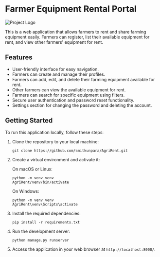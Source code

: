 # Farmer Equipment Rental Portal

![Project Logo](https://imagetolink.com/ib/u7YRfckarR.png)

This is a web application that allows farmers to rent and share farming equipment easily. Farmers can register, list their available equipment for rent, and view other farmers' equipment for rent.

## Features

- User-friendly interface for easy navigation.
- Farmers can create and manage their profiles.
- Farmers can add, edit, and delete their farming equipment available for rent.
- Other farmers can view the available equipment for rent.
- Farmers can search for specific equipment using filters.
- Secure user authentication and password reset functionality.
- Settings section for changing the password and deleting the account.

## Getting Started

To run this application locally, follow these steps:

1. Clone the repository to your local machine:

       git clone https://github.com/smitkunpara/AgriRent.git

2. Create a virtual environment and activate it:

      On macOS or Linux:

       python -m venv venv
       AgriRent/venv/bin/activate

      On Windows:

       python -m venv venv
       AgriRent\venv\Scripts\activate

3. Install the required dependencies:

       pip install -r requirements.txt

4. Run the development server:

       python manage.py runserver

5. Access the application in your web browser at `http://localhost:8000/`.
